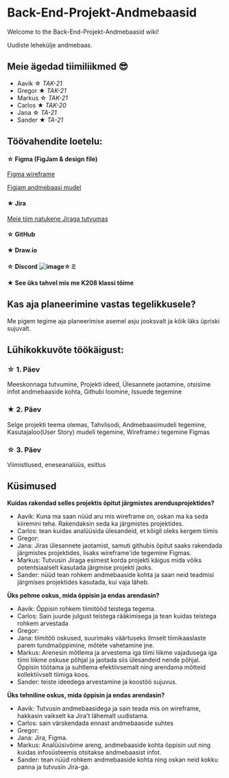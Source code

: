 # Back-End-Projekt-Andmebaasid

Welcome to the Back-End-Projekt-Andmebaasid wiki!

Uudiste lehekülje andmebaas.

## Meie ägedad tiimiliikmed 😎
- Aavik ☆ _TAK-21_
- Gregor ★ _TAK-21_
- Markus ☆ _TAK-21_
- Carlos ★ _TAK-20_
- Jana ☆ _TA-21_
- Sander ★ _TA-21_

## Töövahendite loetelu:
#### ☆ Figma (FigJam & design file)
[Figma wireframe](https://www.figma.com/file/AA3zkQBrau8OYbA5lCWdVH/Uudised?node-id=30%3A6)

[Figjam andmebaasi mudel](https://www.figma.com/file/QMgz5XswUKdP5mO5uiVXxb/FigJam?node-id=0%3A1)

#### ★ Jira
[Meie tiim natukene Jiraga tutvumas](https://jakindl.atlassian.net/jira/software/projects/T7/boards/1)

#### ☆ GitHub
#### ★ Draw.io
#### ☆ Discord  ![image](https://user-images.githubusercontent.com/91154227/156729327-95fabd7a-a4f8-4a9a-9098-a36447b46405.png)☆ミ

#### ★ See üks tahvel mis me K208 klassi tõime

## Kas aja planeerimine vastas tegelikkusele? 
Me pigem tegime aja planeerimise asemel asju jooksvalt ja kõik läks üpriski sujuvalt.

## Lühikokkuvõte töökäigust:
### ☆ 1. Päev
Meeskonnaga tutvumine, Projekti ideed, Ülesannete jaotamine, otsisime infot andmebaaside kohta, Githubi loomine, Issuede tegemine
### ★ 2. Päev
Selge projekti teema olemas, Tahvlisodi, Andmebaasimudeli tegemine, Kasutajaloo(User Story) mudeli tegemine, Wireframe:i tegemine Figmas 
### ☆ 3. Päev
Viimistlused, eneseanalüüs, esitlus

## Küsimused 
**Kuidas rakendad selles projektis õpitut järgmistes arendusprojektides?**
- Aavik: Kuna ma saan nüüd aru mis wireframe on, oskan ma ka seda kiiremini teha. Rakendaksin seda ka järgmistes projektides.
- Carlos: tean kuidas analüüsida ülesandeid, et kõigil oleks kergem tiimis
- Gregor:
- Jana: Jiras ülesannete jaotamist, samuti githubis õpitut saaks rakendada järgmistes projektides, lisaks wireframe'ide tegemine Figmas.
- Markus: Tutvusin Jiraga esimest korda projekti käigus mida võiks potentsiaalselt kasutada järgmise projekti jaoks.
- Sander: nüüd tean rohkem andmebaaside kohta ja saan neid teadmisi järgmises projektides kasutada, kui vaja läheb.

**Üks pehme oskus, mida õppisin ja endas arendasin?**
- Aavik: Õppisin rohkem tiimitööd teistega tegema.
- Carlos: Sain juurde julgust teistega rääkimisega ja tean kuidas teistega rohkem arvestada 
- Gregor:
- Jana: tiimitöö oskused, suurimaks väärtuseks ilmselt tiimikaaslaste parem tundmaõppimine, mõtete vahetamine jne.
- Markus: Arenesin mõtlema ja arvestema iga tiimi liikme vajadusega iga tiimi liikme oskuse põhjal ja jaotada siis ülesandeid nende põhjal. Õppisin töötama ja suhtlema efektiivsemalt ning arendama mõtteid kollektiivselt tiimiga koos.
- Sander: teiste ideedega arvestamine ja koostöö sujuvus.

**Üks tehniline oskus, mida õppisin ja endas arendasin?**
- Aavik: Tutvusin andmebaasidega ja sain teada mis on wireframe, hakkasin vaikselt ka Jira't lähemalt uudistama.
- Carlos: sain värskendada ennast andmebaaside suhtes
- Gregor:
- Jana: Jira, Figma.
- Markus: Analüüsivõime areng, andmebaaside kohta õppisin uut ning kuidas infosüsteemis otsitakse andmebaasist infot.
- Sander: tean nüüd rohkem andmebaaside kohta ning oskan neid kokku panna ja tutvusin Jira-ga.

